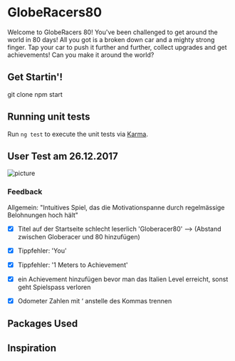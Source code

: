 # GlobeRacers80

Welcome to GlobeRacers 80!
You've been challenged to get around the world in 80 days!
All you got is a broken down car and a mighty strong finger.
Tap your car to push it further and further, collect upgrades and get achievements!
Can you make it around the world?

## Get Startin'!
git clone
npm start



## Running unit tests

Run `ng test` to execute the unit tests via [Karma](https://karma-runner.github.io).


## User Test am 26.12.2017

![picture](userTesting.jpg)

### Feedback

 Allgemein: "Intuitives Spiel, das die Motivationspanne durch regelmässige Belohnungen hoch hält"
 
- [x] Titel auf der Startseite schlecht leserlich 'Globeracer80' --> (Abstand zwischen Globeracer und 80 hinzufügen)
- [x] Tippfehler: 'You' 
- [x] Tippfehler: '1 Meters to Achievement'
- [x] ein Achievement hinzufügen bevor man das Italien Level erreicht, sonst geht Spielspass verloren
- [x] Odometer Zahlen mit ‘ anstelle des Kommas trennen


## Packages Used

## Inspiration

